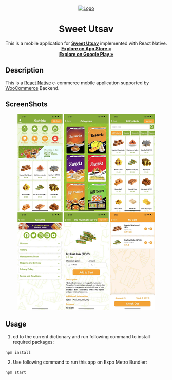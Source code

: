 <!-- PROJECT LOGO -->
<br />
<p align="center">
  <a href="https://carolinesprings.sweetutsav.com.au/">
    <img src="https://carolinesprings.sweetutsav.com.au/wp-content/uploads/2021/06/icon.png" alt="Logo" width="120" height="120">
  </a>

  <h1 align="center" >Sweet Utsav</h1>

  <p align="center">
    This is a mobile application for <a href="https://carolinesprings.sweetutsav.com.au/"><strong>Sweet Utsav</strong></a> implemented with React Native.
    <br />
    <a href="https://apps.apple.com/cn/app/sweet-utsav/id1569121232?l=en"><strong>Explore on App Store »</strong></a>
    <br />
    <a href="https://play.google.com/store/apps/details?id=com.sonia.sweetUtsav"><strong>Explore on Google Play »</strong></a>
  </p>
</p>


## Description

This is a [React Native](https://reactnative.dev/) e-commerce mobile application supported by [WooCommerce](https://woocommerce.com/?aff=17277) Backend. 



## ScreenShots
<p align="center">
  <img src="./Screenshots/7917c51f8b50cb0f9439e28196b08c6.jpg" alt="screen1" width="140" >
  <img src="./Screenshots/fa158908fbc8c7037280acdd9145d03.jpg" alt="screen2" width="140" >
  <img src="./Screenshots/2a84bd67dfbb737526608a2878b2d39.jpg" alt="screen3" width="140" >
  <img src="./Screenshots/eb58a4493370a49c445f515341513a0.jpg" alt="screen4" width="140" >
  <img src="./Screenshots/5249b5ce940f3cfb1b85ef397821f4c.jpg" alt="screen5" width="140" >
  <img src="./Screenshots/c01920c634cf8b77ba310f2b6feb1a6.jpg" alt="screen6" width="140" >
</p>


## Usage
1. cd to the current dictionary and run following command to install required packages:

`npm install`

2. Use following command to run this app on Expo Metro Bundler:

`npm start`



